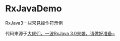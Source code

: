 # RxJavaDemo
RxJava3一些常見操作符示例

代码来源于[大佬们，一波RxJava 3.0来袭，请做好准备~](https://juejin.im/post/6844903885245513741)
